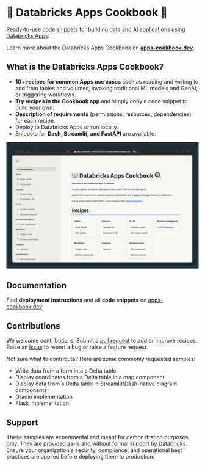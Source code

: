 # 📖 Databricks Apps Cookbook 🍳

Ready-to-use code snippets for building data and AI applications using [Databricks Apps](https://docs.databricks.com/en/dev-tools/databricks-apps/index.html).

Learn more about the Databricks Apps Cookbook on **[apps-cookbook.dev](https://apps-cookbook.dev/)**.

## What is the Databricks Apps Cookbook?

- **10+ recipes for common Apps use cases** such as reading and writing to and from tables and volumes, invoking traditional ML models and GenAI, or triggering workflows.
- **Try recipes in the Cookbook app** and simply copy a code snippet to build your own.
- **Description of requirements** (permissions, resources, dependencies) for each recipe.
- Deploy to Databricks Apps or run locally.
- Snippets for **Dash, Streamlit, and FastAPI** are available.

![Databricks Apps Cookbook](docs/docs/assets/demo.gif)

## Documentation

Find **deployment instructions** and all **code snippets** on [apps-cookbook.dev](https://apps-cookbook.dev/).

## Contributions

We welcome contributions! Submit a [pull request](https://github.com/pbv0/databricks-apps-cookbook/pulls) to add or improve recipes. Raise an [issue](https://github.com/pbv0/databricks-apps-cookbook/issues) to report a bug or raise a feature request.

Not sure what to contribute? Here are some commonly requested samples:

- Write data from a form into a Delta table
- Display coordinates from a Delta table in a map component
- Display data from a Delta table in Streamlit/Dash-native diagram components
- Gradio implementation
- Flask implementation

## Support

These samples are experimental and meant for demonstration purposes only. They are provided as-is and without formal support by Databricks. Ensure your organization's security, compliance, and operational best practices are applied before deploying them to production.
